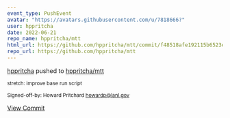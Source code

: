 ```yaml
---
event_type: PushEvent
avatar: "https://avatars.githubusercontent.com/u/7818666?"
user: hppritcha
date: 2022-06-21
repo_name: hppritcha/mtt
html_url: https://github.com/hppritcha/mtt/commit/f48518afe192115b6523ed30b86ff21a347b1206
repo_url: https://github.com/hppritcha/mtt
---
```


<a href='https://github.com/hppritcha' target='_blank'>hppritcha</a> pushed to <a href='https://github.com/hppritcha/mtt' target='_blank'>hppritcha/mtt</a>

<small>stretch: improve base run script

Signed-off-by: Howard Pritchard <howardp@lanl.gov></small>

<a href='https://github.com/hppritcha/mtt/commit/f48518afe192115b6523ed30b86ff21a347b1206' target='_blank'>View Commit</a>